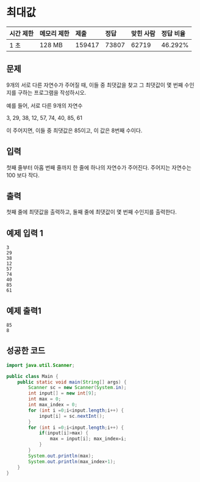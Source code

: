# 최대값

| 시간 제한 | 메모리 제한 | 제출   | 정답  | 맞힌 사람 | 정답 비율 |
| :-------- | :---------- | :----- | :---- | :-------- | :-------- |
| 1 초      | 128 MB      | 159417 | 73807 | 62719     | 46.292%   |

## 문제

9개의 서로 다른 자연수가 주어질 때, 이들 중 최댓값을 찾고 그 최댓값이 몇 번째 수인지를 구하는 프로그램을 작성하시오.

예를 들어, 서로 다른 9개의 자연수

3, 29, 38, 12, 57, 74, 40, 85, 61

이 주어지면, 이들 중 최댓값은 85이고, 이 값은 8번째 수이다.

## 입력

첫째 줄부터 아홉 번째 줄까지 한 줄에 하나의 자연수가 주어진다. 주어지는 자연수는 100 보다 작다.

## 출력

첫째 줄에 최댓값을 출력하고, 둘째 줄에 최댓값이 몇 번째 수인지를 출력한다.

## 예제 입력 1

```
3
29
38
12
57
74
40
85
61
```

## 예제 출력1

```
85
8
```

## 성공한 코드

```java
import java.util.Scanner;

public class Main {
    public static void main(String[] args) {
        Scanner sc = new Scanner(System.in);
        int input[] = new int[9];
        int max = 0;
        int max_index = 0;
        for (int i =0;i<input.length;i++) {
            input[i] = sc.nextInt();
        }
        for (int i =0;i<input.length;i++) {
            if(input[i]>max) {
                max = input[i]; max_index=i;
            }
        }
        System.out.println(max);
        System.out.println(max_index+1);
    }
}
```
